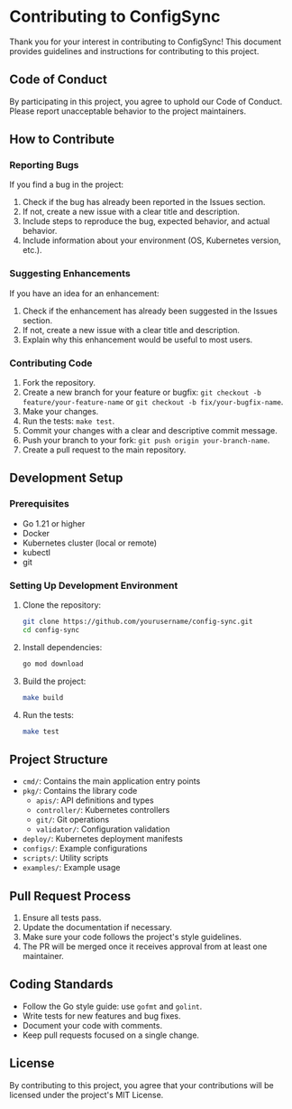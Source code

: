 # Contributing to ConfigSync

Thank you for your interest in contributing to ConfigSync! This document provides guidelines and instructions for contributing to this project.

## Code of Conduct

By participating in this project, you agree to uphold our Code of Conduct. Please report unacceptable behavior to the project maintainers.

## How to Contribute

### Reporting Bugs

If you find a bug in the project:

1. Check if the bug has already been reported in the Issues section.
2. If not, create a new issue with a clear title and description.
3. Include steps to reproduce the bug, expected behavior, and actual behavior.
4. Include information about your environment (OS, Kubernetes version, etc.).

### Suggesting Enhancements

If you have an idea for an enhancement:

1. Check if the enhancement has already been suggested in the Issues section.
2. If not, create a new issue with a clear title and description.
3. Explain why this enhancement would be useful to most users.

### Contributing Code

1. Fork the repository.
2. Create a new branch for your feature or bugfix: `git checkout -b feature/your-feature-name` or `git checkout -b fix/your-bugfix-name`.
3. Make your changes.
4. Run the tests: `make test`.
5. Commit your changes with a clear and descriptive commit message.
6. Push your branch to your fork: `git push origin your-branch-name`.
7. Create a pull request to the main repository.

## Development Setup

### Prerequisites

- Go 1.21 or higher
- Docker
- Kubernetes cluster (local or remote)
- kubectl
- git

### Setting Up Development Environment

1. Clone the repository:
   ```bash
   git clone https://github.com/yourusername/config-sync.git
   cd config-sync
   ```

2. Install dependencies:
   ```bash
   go mod download
   ```

3. Build the project:
   ```bash
   make build
   ```

4. Run the tests:
   ```bash
   make test
   ```

## Project Structure

- `cmd/`: Contains the main application entry points
- `pkg/`: Contains the library code
  - `apis/`: API definitions and types
  - `controller/`: Kubernetes controllers
  - `git/`: Git operations
  - `validator/`: Configuration validation
- `deploy/`: Kubernetes deployment manifests
- `configs/`: Example configurations
- `scripts/`: Utility scripts
- `examples/`: Example usage

## Pull Request Process

1. Ensure all tests pass.
2. Update the documentation if necessary.
3. Make sure your code follows the project's style guidelines.
4. The PR will be merged once it receives approval from at least one maintainer.

## Coding Standards

- Follow the Go style guide: use `gofmt` and `golint`.
- Write tests for new features and bug fixes.
- Document your code with comments.
- Keep pull requests focused on a single change.

## License

By contributing to this project, you agree that your contributions will be licensed under the project's MIT License. 